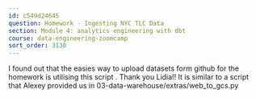 ```yaml
---
id: c549d24645
question: Homework - Ingesting NYC TLC Data
section: Module 4: analytics engineering with dbt
course: data-engineering-zoomcamp
sort_order: 3130
---
```


I found out that the easies way to upload datasets form github for the homework is utilising this script . Thank you Lidia!!
It is similar to a script that Alexey provided us in 03-data-warehouse/extras/web_to_gcs.py

